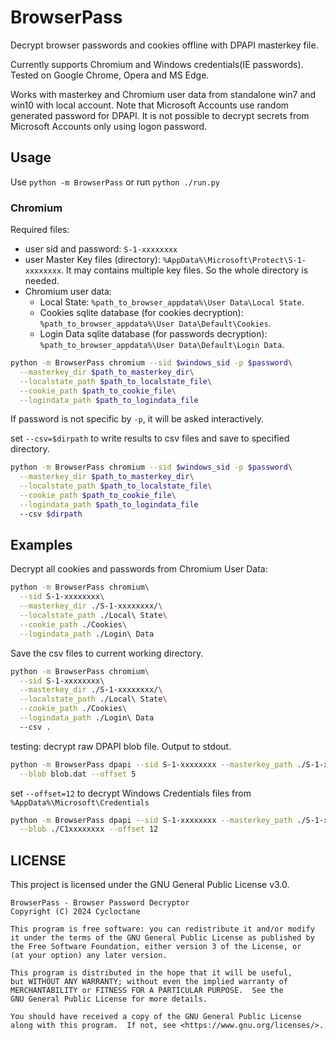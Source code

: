 # BrowserPass

Decrypt browser passwords and cookies offline with DPAPI masterkey file.

Currently supports Chromium and Windows credentials(IE passwords). Tested on Google Chrome, Opera and MS Edge.

Works with masterkey and Chromium user data from standalone win7 and win10 with local account. Note that Microsoft Accounts use random generated password for DPAPI. It is not possible to decrypt secrets from Microsoft Accounts only using logon password.

## Usage

Use `python -m BrowserPass` or run `python ./run.py`

### Chromium

Required files:

- user sid and password: `S-1-xxxxxxxx`
- user Master Key files (directory): `%AppData%\Microsoft\Protect\S-1-xxxxxxxx`. It may contains multiple key files. So the whole directory is needed.
- Chromium user data:
  - Local State: `%path_to_browser_appdata%\User Data\Local State`.
  - Cookies sqlite database (for cookies decryption): `%path_to_browser_appdata%\User Data\Default\Cookies`.
  - Login Data sqlite database (for passwords decryption): `%path_to_browser_appdata%\User Data\Default\Login Data`.

```bash
python -m BrowserPass chromium --sid $windows_sid -p $password\
  --masterkey_dir $path_to_masterkey_dir\
  --localstate_path $path_to_localstate_file\
  --cookie_path $path_to_cookie_file\
  --logindata_path $path_to_logindata_file
```

If password is not specific by `-p`, it will be asked interactively.

set `--csv=$dirpath` to write results to csv files and save to specified directory.

```bash
python -m BrowserPass chromium --sid $windows_sid -p $password\
  --masterkey_dir $path_to_masterkey_dir\
  --localstate_path $path_to_localstate_file\
  --cookie_path $path_to_cookie_file\
  --logindata_path $path_to_logindata_file
  --csv $dirpath
```

## Examples

Decrypt all cookies and passwords from Chromium User Data:

```bash
python -m BrowserPass chromium\
  --sid S-1-xxxxxxxx\
  --masterkey_dir ./S-1-xxxxxxxx/\
  --localstate_path ./Local\ State\
  --cookie_path ./Cookies\
  --logindata_path ./Login\ Data
```

Save the csv files to current working directory.

```bash
python -m BrowserPass chromium\
  --sid S-1-xxxxxxxx\
  --masterkey_dir ./S-1-xxxxxxxx/\
  --localstate_path ./Local\ State\
  --cookie_path ./Cookies\
  --logindata_path ./Login\ Data
  --csv .
```

testing: decrypt raw DPAPI blob file. Output to stdout.

```bash
python -m BrowserPass dpapi --sid S-1-xxxxxxxx --masterkey_path ./S-1-xxxxxxxx\
  --blob blob.dat --offset 5
```

set `--offset=12` to decrypt Windows Credentials files from `%AppData%\Microsoft\Credentials`

```bash
python -m BrowserPass dpapi --sid S-1-xxxxxxxx --masterkey_path ./S-1-xxxxxxxx\
  --blob ./C1xxxxxxxx --offset 12
```

## LICENSE

This project is licensed under the GNU General Public License v3.0. 

```
BrowserPass - Browser Password Decryptor
Copyright (C) 2024 Cycloctane

This program is free software: you can redistribute it and/or modify
it under the terms of the GNU General Public License as published by
the Free Software Foundation, either version 3 of the License, or
(at your option) any later version.

This program is distributed in the hope that it will be useful,
but WITHOUT ANY WARRANTY; without even the implied warranty of
MERCHANTABILITY or FITNESS FOR A PARTICULAR PURPOSE.  See the
GNU General Public License for more details.

You should have received a copy of the GNU General Public License
along with this program.  If not, see <https://www.gnu.org/licenses/>.
```
